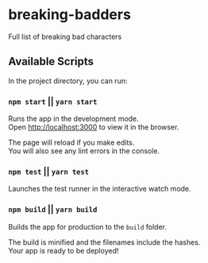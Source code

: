 # breaking-badders
Full list of breaking bad characters

## Available Scripts

In the project directory, you can run:

### `npm start` || `yarn start` 

Runs the app in the development mode.<br />
Open [http://localhost:3000](http://localhost:3000) to view it in the browser.

The page will reload if you make edits.<br />
You will also see any lint errors in the console.

### `npm test` || `yarn test`

Launches the test runner in the interactive watch mode.<br />

### `npm build` || `yarn build`

Builds the app for production to the `build` folder.<br />

The build is minified and the filenames include the hashes.<br />
Your app is ready to be deployed!

